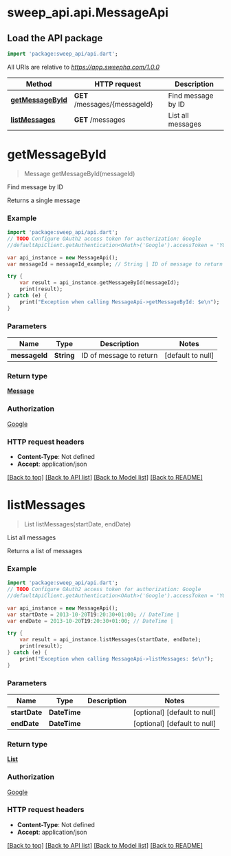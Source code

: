 # sweep_api.api.MessageApi

## Load the API package
```dart
import 'package:sweep_api/api.dart';
```

All URIs are relative to *https://app.sweephq.com/1.0.0*

Method | HTTP request | Description
------------- | ------------- | -------------
[**getMessageById**](MessageApi.md#getMessageById) | **GET** /messages/{messageId} | Find message by ID
[**listMessages**](MessageApi.md#listMessages) | **GET** /messages | List all messages


# **getMessageById**
> Message getMessageById(messageId)

Find message by ID

Returns a single message

### Example 
```dart
import 'package:sweep_api/api.dart';
// TODO Configure OAuth2 access token for authorization: Google
//defaultApiClient.getAuthentication<OAuth>('Google').accessToken = 'YOUR_ACCESS_TOKEN';

var api_instance = new MessageApi();
var messageId = messageId_example; // String | ID of message to return

try { 
    var result = api_instance.getMessageById(messageId);
    print(result);
} catch (e) {
    print("Exception when calling MessageApi->getMessageById: $e\n");
}
```

### Parameters

Name | Type | Description  | Notes
------------- | ------------- | ------------- | -------------
 **messageId** | **String**| ID of message to return | [default to null]

### Return type

[**Message**](Message.md)

### Authorization

[Google](../README.md#Google)

### HTTP request headers

 - **Content-Type**: Not defined
 - **Accept**: application/json

[[Back to top]](#) [[Back to API list]](../README.md#documentation-for-api-endpoints) [[Back to Model list]](../README.md#documentation-for-models) [[Back to README]](../README.md)

# **listMessages**
> List<Message> listMessages(startDate, endDate)

List all messages

Returns a list of messages

### Example 
```dart
import 'package:sweep_api/api.dart';
// TODO Configure OAuth2 access token for authorization: Google
//defaultApiClient.getAuthentication<OAuth>('Google').accessToken = 'YOUR_ACCESS_TOKEN';

var api_instance = new MessageApi();
var startDate = 2013-10-20T19:20:30+01:00; // DateTime | 
var endDate = 2013-10-20T19:20:30+01:00; // DateTime | 

try { 
    var result = api_instance.listMessages(startDate, endDate);
    print(result);
} catch (e) {
    print("Exception when calling MessageApi->listMessages: $e\n");
}
```

### Parameters

Name | Type | Description  | Notes
------------- | ------------- | ------------- | -------------
 **startDate** | **DateTime**|  | [optional] [default to null]
 **endDate** | **DateTime**|  | [optional] [default to null]

### Return type

[**List<Message>**](Message.md)

### Authorization

[Google](../README.md#Google)

### HTTP request headers

 - **Content-Type**: Not defined
 - **Accept**: application/json

[[Back to top]](#) [[Back to API list]](../README.md#documentation-for-api-endpoints) [[Back to Model list]](../README.md#documentation-for-models) [[Back to README]](../README.md)

